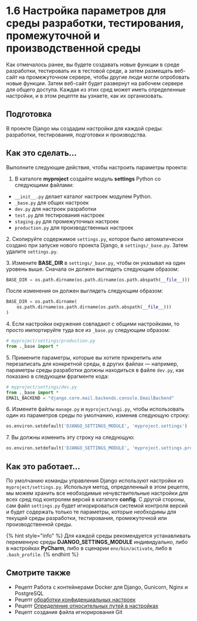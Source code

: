 # 1.6 Настройка параметров для среды разработки, тестирования, промежуточной и производственной среды

Как отмечалось ранее, вы будете создавать новые функции в среде разработки, тестировать их в тестовой среде, а затем размещать веб-сайт на промежуточном сервере, чтобы другие люди могли опробовать новые функции. Затем веб-сайт будет развернут на рабочем сервере для общего доступа. Каждая из этих сред может иметь определенные настройки, и в этом рецепте вы узнаете, как их организовать.

## Подготовка

В проекте Django мы создадим настройки для каждой среды: разработки, тестирования, подготовки и производства.

## Как это сделать...

Выполните следующие действия, чтобы настроить параметры проекта:

1. В каталоге **myproject** создайте модуль **settings** Python со следующими файлами:

* `__init__.py` делает каталог настроек модулем Python.
* `_base.py` для общих настроек
* `dev.py` для настроек разработки
* `test.py` для тестирования настроек
* `staging.py` для промежуточных настроек
* `production.py` для производственных настроек

2\. Скопируйте содержимое `settings.py`, которое было автоматически создано при запуске нового проекта Django, в `settings/_base.py`. Затем удалите `settings.py`.

3\. Измените **BASE\_DIR** в `settings/_base.py`, чтобы он указывал на один уровень выше. Сначала он должен выглядеть следующим образом:

```python
BASE_DIR = os.path.dirname(os.path.dirname(os.path.abspath(__file__)))
```

После изменения он должен выглядеть следующим образом:

```python
BASE_DIR = os.path.dirname(
    os.path.dirname(os.path.dirname(os.path.abspath(__file__)))
)
```

4\. Если настройки окружения совпадают с общими настройками, то просто импортируйте туда все из `_base.py` следующим образом:

```python
# myproject/settings/production.py
from ._base import *
```

5\. Примените параметры, которые вы хотите прикрепить или перезаписать для конкретной среды, в других файлах — например, параметры среды разработки должны находиться в файле `dev.py`, как показано в следующем фрагменте кода:

```python
# myproject/settings/dev.py
from ._base import *
EMAIL_BACKEND = "django.core.mail.backends.console.EmailBackend"
```

6\. Измените файлы `manage.py` и `myproject/wsgi.py`, чтобы использовать один из параметров среды по умолчанию, изменив следующую строку:

```python
os.environ.setdefault('DJANGO_SETTINGS_MODULE', 'myproject.settings')
```

7\. Вы должны изменить эту строку на следующую:

```python
os.environ.setdefault('DJANGO_SETTINGS_MODULE', 'myproject.settings.production')
```

## Как это работает...

По умолчанию команды управления Django используют настройки из `myproject/settings.py`. Используя метод, определенный в этом рецепте, мы можем хранить все необходимые нечувствительные настройки для всех сред под контролем версий в каталоге **config**. С другой стороны, сам файл `settings.py` будет игнорироваться системой контроля версий и будет содержать только те параметры, которые необходимы для текущей среды разработки, тестирования, промежуточной или производственной среды.

{% hint style="info" %}
Для каждой среды рекомендуется устанавливать переменную среды **DJANGO\_SETTINGS\_MODULE** индивидуально, либо в настройках **PyCharm**, либо в сценарии `env/bin/activate`, либо в `.bash_profile`.
{% endhint %}

## Смотрите также

* Рецепт Работа с контейнерами Docker для Django, Gunicorn, Nginx и PostgreSQL
* Рецепт [обработки конфиденциальных настроек](1.8-rabota-s-konfidencialnymi-nastroikami.md)
* Рецепт [Определение относительных путей в настройках](1.7-opredelenie-otnositelnykh-putei-v-nastroikakh.md)
* Рецепт создания файла игнорирования Git
